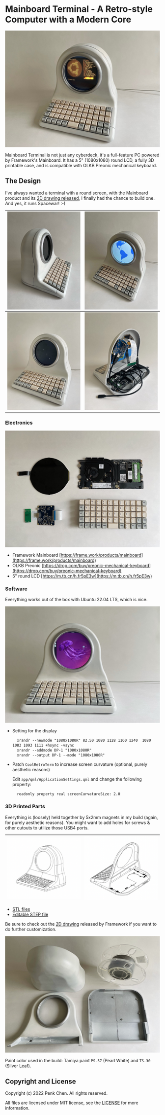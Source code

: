 # Mainboard Terminal - A Retro-style Computer with a Modern Core

![](images/mainboard-terminal-heroshot.jpg)

Mainboard Terminal is not just any cyberdeck, it's a full-feature PC powered by Framework's Mainboard. 
It has a 5" (1080x1080) round LCD, a fully 3D printable case, and is compatible with OLKB Preonic mechanical keyboard. 

## The Design 

I've always wanted a terminal with a round screen, with the Mainboard product and its [2D drawing released](https://github.com/FrameworkComputer/Mainboard), I finally had the chance to build one. 
And yes, it runs Spacewar! :-)

| ![](images/mainboard-terminal-sideview.jpg) | ![](images/mainboard-terminal-isometricview.jpg) | 
|-----------------------------|-----------------------------|
| ![](images/mainboard-terminal-spacewar.jpg) | ![](images/mainboard-terminal-internal.jpg) |

### Electronics 

![](images/mainboard-terminal-electronics.jpg)

- Framework Mainboard [https://frame.work/products/mainboard](https://frame.work/products/mainboard) 
- OLKB Preonic [https://drop.com/buy/preonic-mechanical-keyboard](https://drop.com/buy/preonic-mechanical-keyboard) 
- 5" round LCD [https://m.tb.cn/h.fr5pE3w](https://m.tb.cn/h.fr5pE3w)

### Software 

Everything works out of the box with Ubuntu 22.04 LTS, which is nice. 

![](images/mainboard-termianl-ubuntu.jpg) 

- Setting for the display 

        xrandr --newmode "1080x1080R" 82.50 1080 1128 1160 1240  1080 1083 1093 1111 +hsync -vsync
        xrandr --addmode DP-1 "1080x1080R"
        xrandr --output DP-1 --mode "1080x1080R"

- Patch `CoolRetroTerm` to increase screen curvature (optional, purely aesthetic reasons) 

    Edit `app/qml/ApplicationSettings.qml` and change the following property: 

        readonly property real screenCurvatureSize: 2.0

### 3D Printed Parts

Everything is (loosely) held together by 5x2mm magnets in my build (again, for purely aesthetic reasons). You might want to add holes for screws & other cutouts to utilize those USB4 ports.

| ![](images/mainboard-terminal-rendering-1.png) | ![](images/mainboard-terminal-rendering-2.png)| 
|-----------------------------|-----------------------------|

- [STL files](model/STL)
- [Editable STEP file](model/Mainboard-Terminal.step)

Be sure to check out the [2D drawing](https://github.com/FrameworkComputer/Mainboard/tree/main/Mechanical/2D) released by Framework if you want to do further customization. 

![](images/mainboard-terminal-printed-parts.jpg)

Paint color used in the build: Tamiya paint `PS-57` (Pearl White) and `TS-30` (Silver Leaf). 

## Copyright and License

Copyright (c) 2022 Penk Chen. All rights reserved.

All files are licensed under MIT license, see the [LICENSE](LICENSE) for more information.